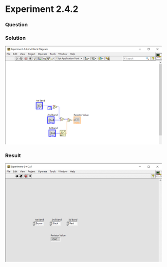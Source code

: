 # Experiment 2.4.2
### Question


### Solution
![Solution](https://github.com/Offliners/NTNU-ME-Automatic-Control-Lab/blob/master/Week%202/Experiment%202-4-2/Solution.png)

### Result
![Result](https://github.com/Offliners/NTNU-ME-Automatic-Control-Lab/blob/master/Week%202/Experiment%202-4-2/Result.gif)
